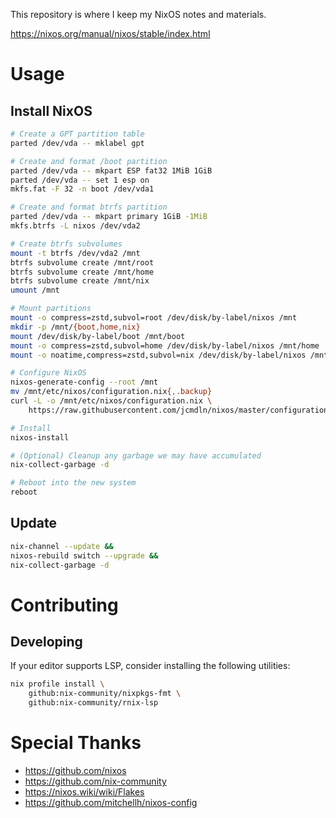 This repository is where I keep my NixOS notes and materials.

https://nixos.org/manual/nixos/stable/index.html

# Usage

## Install NixOS

```sh
# Create a GPT partition table
parted /dev/vda -- mklabel gpt

# Create and format /boot partition
parted /dev/vda -- mkpart ESP fat32 1MiB 1GiB
parted /dev/vda -- set 1 esp on
mkfs.fat -F 32 -n boot /dev/vda1

# Create and format btrfs partition
parted /dev/vda -- mkpart primary 1GiB -1MiB
mkfs.btrfs -L nixos /dev/vda2

# Create btrfs subvolumes
mount -t btrfs /dev/vda2 /mnt
btrfs subvolume create /mnt/root
btrfs subvolume create /mnt/home
btrfs subvolume create /mnt/nix
umount /mnt

# Mount partitions
mount -o compress=zstd,subvol=root /dev/disk/by-label/nixos /mnt
mkdir -p /mnt/{boot,home,nix}
mount /dev/disk/by-label/boot /mnt/boot
mount -o compress=zstd,subvol=home /dev/disk/by-label/nixos /mnt/home
mount -o noatime,compress=zstd,subvol=nix /dev/disk/by-label/nixos /mnt/nix

# Configure NixOS
nixos-generate-config --root /mnt
mv /mnt/etc/nixos/configuration.nix{,.backup}
curl -L -o /mnt/etc/nixos/configuration.nix \
    https://raw.githubusercontent.com/jcmdln/nixos/master/configuration.nix

# Install
nixos-install

# (Optional) Cleanup any garbage we may have accumulated
nix-collect-garbage -d

# Reboot into the new system
reboot
```

## Update

```sh
nix-channel --update &&
nixos-rebuild switch --upgrade &&
nix-collect-garbage -d
```

# Contributing

## Developing

If your editor supports LSP, consider installing the following utilities:

```sh
nix profile install \
    github:nix-community/nixpkgs-fmt \
    github:nix-community/rnix-lsp
```

# Special Thanks

-   https://github.com/nixos
-   https://github.com/nix-community
-   https://nixos.wiki/wiki/Flakes
-   https://github.com/mitchellh/nixos-config
